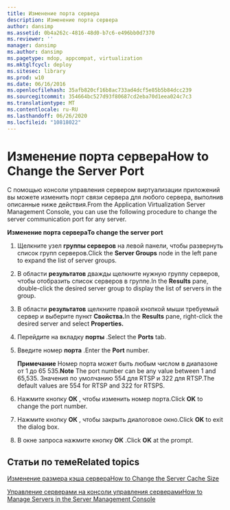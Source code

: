 ```yaml
---
title: Изменение порта сервера
description: Изменение порта сервера
author: dansimp
ms.assetid: 0b4a262c-4816-48d0-b7c6-e496bb0d7370
ms.reviewer: ''
manager: dansimp
ms.author: dansimp
ms.pagetype: mdop, appcompat, virtualization
ms.mktglfcycl: deploy
ms.sitesec: library
ms.prod: w10
ms.date: 06/16/2016
ms.openlocfilehash: 35afb820cf16b8ac733ad4dcf5e85b5b84dcc239
ms.sourcegitcommit: 354664bc527d93f80687cd2eba70d1eea024c7c3
ms.translationtype: MT
ms.contentlocale: ru-RU
ms.lasthandoff: 06/26/2020
ms.locfileid: "10818022"
---
```

# <span data-ttu-id="27274-103">Изменение порта сервера</span><span class="sxs-lookup"><span data-stu-id="27274-103">How to Change the Server Port</span></span>


<span data-ttu-id="27274-104">С помощью консоли управления сервером виртуализации приложений вы можете изменить порт связи сервера для любого сервера, выполнив описанные ниже действия.</span><span class="sxs-lookup"><span data-stu-id="27274-104">From the Application Virtualization Server Management Console, you can use the following procedure to change the server communication port for any server.</span></span>

**<span data-ttu-id="27274-105">Изменение порта сервера</span><span class="sxs-lookup"><span data-stu-id="27274-105">To change the server port</span></span>**

1.  <span data-ttu-id="27274-106">Щелкните узел **группы серверов** на левой панели, чтобы развернуть список групп серверов.</span><span class="sxs-lookup"><span data-stu-id="27274-106">Click the **Server Groups** node in the left pane to expand the list of server groups.</span></span>

2.  <span data-ttu-id="27274-107">В области **результатов** дважды щелкните нужную группу серверов, чтобы отобразить список серверов в группе.</span><span class="sxs-lookup"><span data-stu-id="27274-107">In the **Results** pane, double-click the desired server group to display the list of servers in the group.</span></span>

3.  <span data-ttu-id="27274-108">В области **результатов** щелкните правой кнопкой мыши требуемый сервер и выберите пункт **Свойства.**</span><span class="sxs-lookup"><span data-stu-id="27274-108">In the **Results** pane, right-click the desired server and select **Properties.**</span></span>

4.  <span data-ttu-id="27274-109">Перейдите на вкладку **порты** .</span><span class="sxs-lookup"><span data-stu-id="27274-109">Select the **Ports** tab.</span></span>

5.  <span data-ttu-id="27274-110">Введите номер **порта** .</span><span class="sxs-lookup"><span data-stu-id="27274-110">Enter the **Port** number.</span></span>

    <span data-ttu-id="27274-111">**Примечание**  Номер порта может быть любым числом в диапазоне от 1 до 65 535.</span><span class="sxs-lookup"><span data-stu-id="27274-111">**Note** The port number can be any value between 1 and 65,535.</span></span> <span data-ttu-id="27274-112">Значения по умолчанию 554 для RTSP и 322 для RTSP.</span><span class="sxs-lookup"><span data-stu-id="27274-112">The default values are 554 for RTSP and 322 for RTSPS.</span></span>

     

6.  <span data-ttu-id="27274-113">Нажмите кнопку **ОК** , чтобы изменить номер порта.</span><span class="sxs-lookup"><span data-stu-id="27274-113">Click **OK** to change the port number.</span></span>

7.  <span data-ttu-id="27274-114">Нажмите кнопку **ОК** , чтобы закрыть диалоговое окно.</span><span class="sxs-lookup"><span data-stu-id="27274-114">Click **OK** to exit the dialog box.</span></span>

8.  <span data-ttu-id="27274-115">В окне запроса нажмите кнопку **ОК** .</span><span class="sxs-lookup"><span data-stu-id="27274-115">Click **OK** at the prompt.</span></span>

## <span data-ttu-id="27274-116">Статьи по теме</span><span class="sxs-lookup"><span data-stu-id="27274-116">Related topics</span></span>


[<span data-ttu-id="27274-117">Изменение размера кэша сервера</span><span class="sxs-lookup"><span data-stu-id="27274-117">How to Change the Server Cache Size</span></span>](how-to-change-the-server-cache-size.md)

[<span data-ttu-id="27274-118">Управление серверами на консоли управления серверами</span><span class="sxs-lookup"><span data-stu-id="27274-118">How to Manage Servers in the Server Management Console</span></span>](how-to-manage-servers-in-the-server-management-console.md)

 

 





